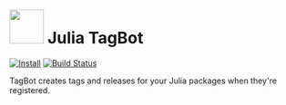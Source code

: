 # <img src="https://raw.githubusercontent.com/christopher-dG/tag-bot/master/logo.png" width="60"> Julia TagBot

[![Install](https://img.shields.io/badge/GitHub%20App-install-blue.svg)](https://github.com/apps/julia-tagbot)
[![Build Status](https://travis-ci.com/christopher-dG/tag-bot.svg?branch=master)](https://travis-ci.com/christopher-dG/tag-bot)

TagBot creates tags and releases for your Julia packages when they're registered.
